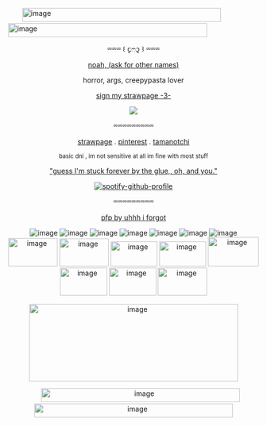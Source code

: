 ‎ ‎ ‎ ‎ ‎ ‎ ‎ <img width="400" height="28" alt="image" src="https://github.com/user-attachments/assets/59a5ccc6-7e22-4fc0-be64-ded112afe6b3" /><img width="400" height="28" alt="image" src="https://github.com/user-attachments/assets/e70ee0c0-4b43-4728-8dd7-176c8360ddf3" />

<p align="center">  ⏔⏔⏔ ꒰ ᧔ෆ᧓ ꒱ ⏔⏔⏔ </p> 

<p align="center"> <ins> noah, (ask for other names) </ins> </p>

<p align="center"> horror, args, creepypasta lover </p>

<p align="center"> <ins> sign my strawpage -3- </ins> </p>

<p align="center"> <img src="https://komarev.com/ghpvc/?username=C00LKIDDFORSAKEN&color=grey&label=🐇"> </p>

<p align="center">  ⏔⏔⏔⏔⏔⏔⏔⏔⏔ </p> 

<p align="center"> <a href="https://noahsters.straw.page">strawpage</a> . <a href="https://www.pinterest.com/IHasAFaceLOLZ/_profile/_created/">pinterest</a> . <a href="https://tamanotchi.world/u/15947">tamanotchi</a> </p>

<p align="center"> <sub> basic dni , im not sensitive at all im fine with most stuff </sub> </p>
<p align="center"> <ins> "guess I'm stuck forever by the glue,, oh, and you." </ins> </p>

<div align="center">
  
[![spotify-github-profile](https://spotify-github-profile.kittinanx.com/api/view?uid=mqxe2ykx9hqvu8r6zuna1d1p3&cover_image=true&theme=novatorem&show_offline=false&background_color=121212&interchange=false&bar_color=863232&bar_color_cover=false)](https://github.com/kittinan/spotify-github-profile)
<p align="center">  ⏔⏔⏔⏔⏔⏔⏔⏔⏔ </p> 

<div align="center">

<p align="center"> <ins> pfp by uhhh i forgot </ins> </p>

![image](https://github.com/user-attachments/assets/10852f02-5146-42d8-8367-be8347dd8af1) ![image](https://github.com/user-attachments/assets/28cb7643-5d6f-4c8c-b632-a5cd662af063) ![image](https://github.com/user-attachments/assets/ee2a4c72-9046-42b0-999c-a82bad435d42) ![image](https://github.com/user-attachments/assets/edb3e691-558d-43df-92b3-eafabc7dbe3f) ![image](https://github.com/user-attachments/assets/8909a32d-7966-453d-b990-675ac9558dd6) ![image](https://github.com/user-attachments/assets/719637b8-3492-4327-96de-abeaf462e210) ![image](https://github.com/user-attachments/assets/888e14e9-031a-4dfc-bc1b-2ec23dea1e55) <img width="99" height="57" alt="image" src="https://github.com/user-attachments/assets/1dbb52bb-6b97-4f0d-ae60-eb1d79f11e0c" /> <img width="99" height="56" alt="image" src="https://github.com/user-attachments/assets/38a87f2a-cfef-4664-951b-3724e86ff2d6" /> <img width="94" height="50" alt="image" src="https://github.com/user-attachments/assets/ed9038bd-5bee-4c9d-ab04-bec9335f4d7a" /> <img width="94" height="50" alt="image" src="https://github.com/user-attachments/assets/02250707-61f1-4f47-90b7-c039adfa680f" /> <img width="102" height="59" alt="image" src="https://github.com/user-attachments/assets/4bb9588b-7549-4163-8d74-dc20ddf1b5af" /> <img width="95" height="56" alt="image" src="https://github.com/user-attachments/assets/9fc0cbd1-4db7-4188-a372-b9cb95a05e8f" /> <img width="95" height="56" alt="image" src="https://github.com/user-attachments/assets/5c1345b3-da29-4d6f-9d17-de4fd3bb56ae" /> <img width="99" height="56" alt="image" src="https://github.com/user-attachments/assets/78ea91aa-76cb-4669-bce3-aca08ab78dd5" />









<img width="420" height="156" alt="image" src="https://github.com/user-attachments/assets/dbcbf847-4597-4407-9d90-2400e2c43333" />



‎ ‎ ‎ ‎ ‎ ‎ ‎ <img width="400" height="28" alt="image" src="https://github.com/user-attachments/assets/59a5ccc6-7e22-4fc0-be64-ded112afe6b3" /><img width="400" height="28" alt="image" src="https://github.com/user-attachments/assets/e70ee0c0-4b43-4728-8dd7-176c8360ddf3" />



